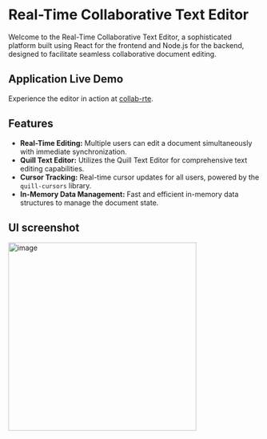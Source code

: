 # Real-Time Collaborative Text Editor

Welcome to the Real-Time Collaborative Text Editor, a sophisticated platform built using React for the frontend and Node.js for the backend, designed to facilitate seamless collaborative document editing.

## Application Live Demo

Experience the editor in action at [collab-rte](https://benarjishyam.github.io/collab-rte/).

## Features

- **Real-Time Editing:** Multiple users can edit a document simultaneously with immediate synchronization.
- **Quill Text Editor:** Utilizes the Quill Text Editor for comprehensive text editing capabilities.
- **Cursor Tracking:** Real-time cursor updates for all users, powered by the `quill-cursors` library.
- **In-Memory Data Management:** Fast and efficient in-memory data structures to manage the document state.

## UI screenshot
<img width="376" alt="image" src="https://github.com/Benarjishyam/collab-rte/assets/64628567/374bcf1b-e3c0-4129-9e7a-6c0f6b1b996e">



